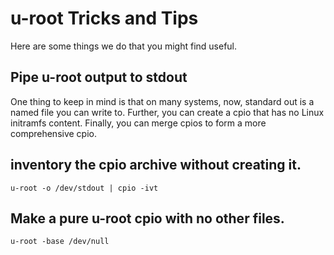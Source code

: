# u-root Tricks and Tips

Here are some things we do that you might find useful.

## Pipe u-root output to stdout

One thing to keep in mind is that on many systems, now, standard
out is a named file you can write to. Further, you can 
create a cpio that has no Linux initramfs content. Finally, you can
merge cpios to form a more comprehensive cpio.

## inventory the cpio archive without creating it.
```
u-root -o /dev/stdout | cpio -ivt
```

## Make a pure u-root cpio with no other files.

```
u-root -base /dev/null
```
